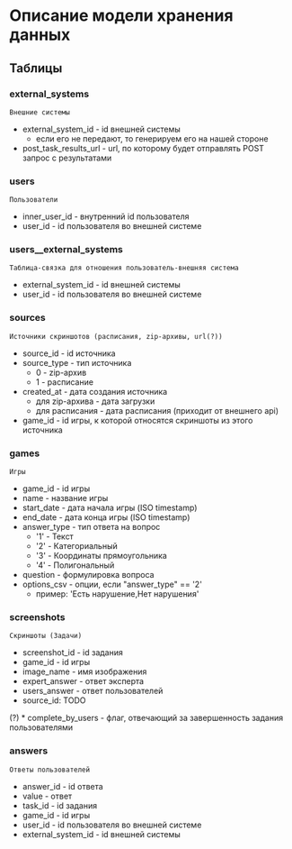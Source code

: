 # Описание модели хранения данных

## Таблицы

### external_systems
    Внешние системы
* external_system_id - id внешней системы
  - если его не передают, то генерируем его на нашей стороне
* post_task_results_url - url, по которому будет отправлять POST запрос с результатами

### users
    Пользователи
* inner_user_id - внутренний id пользователя
* user_id - id пользователя во внешней системе

### users__external_systems
    Таблица-связка для отношения пользователь-внешняя система
* external_system_id - id внешней системы
* user_id - id пользователя во внешней системе

### sources
    Источники скриншотов (расписания, zip-архивы, url(?))
* source_id - id источника
* source_type - тип источника
    - 0 - zip-архив
    - 1 - расписание
* created_at - дата создания источника
    - для zip-архива - дата загрузки
    - для расписания - дата расписания (приходит от внешнего api)
* game_id - id игры, к которой относятся скриншоты из этого источника

### games
    Игры
* game_id - id игры
* name - название игры
* start_date - дата начала игры (ISO timestamp)
* end_date - дата конца игры (ISO timestamp)
* answer_type - тип ответа на вопрос 
    - '1' - Текст 
    - '2' - Категориальный
    - '3' - Координаты прямоугольника
    - '4' - Полигональный
* question - формулировка вопроса
* options_csv - опции, если "answer_type" == '2'
    - пример: 'Есть нарушение,Нет нарушения'

### screenshots
    Скриншоты (Задачи)
* screenshot_id - id задания
* game_id - id игры
* image_name - имя изображения
* expert_answer - ответ эксперта
* users_answer - ответ пользователей
* source_id: TODO

(?) * complete_by_users	- флаг, отвечающий за завершенность задания пользователями

### answers
    Ответы пользователей
* answer_id - id ответа
* value - ответ
* task_id - id задания
* game_id - id игры
* user_id - id пользователя во внешней системе
* external_system_id - id внешней системы
